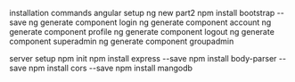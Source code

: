installation commands
angular setup
    ng new part2
    npm install bootstrap --save
    ng generate component login
    ng generate component account
    ng generate component profile
    ng generate component logout
    ng generate component superadmin
    ng generate component groupadmin

server setup
    npm init
    npm install express --save
    npm install body-parser --save
    npm install cors --save
    npm install mangodb